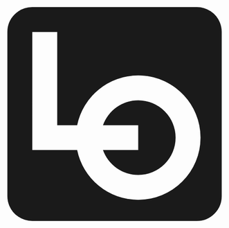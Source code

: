 <svg xmlns="http://www.w3.org/2000/svg" fill="none" viewBox="0 0 49 48">
  <path fill="currentColor" fill-rule="evenodd" d="M5.77 0h37.015a5.585 5.585 0 0 1 5.165 3.434c.28.675.425 1.4.424 2.131v36.87a5.537 5.537 0 0 1-1.637 3.935 5.582 5.582 0 0 1-3.95 1.63H5.77a5.58 5.58 0 0 1-5.164-3.434 5.54 5.54 0 0 1-.425-2.131V5.565a5.534 5.534 0 0 1 1.64-3.935A5.58 5.58 0 0 1 5.77 0Zm27.047 37.039a8.396 8.396 0 0 0 2.728-1.818 8.329 8.329 0 0 0 2.46-5.92 8.33 8.33 0 0 0-2.46-5.92 8.398 8.398 0 0 0-5.944-2.453 8.4 8.4 0 0 0-7.926 5.582H29.6v5.582h-7.924a8.404 8.404 0 0 0 7.925 5.581 8.396 8.396 0 0 0 3.216-.634Zm2.144-20.633c1.7.701 3.244 1.73 4.546 3.03A13.879 13.879 0 0 1 43.61 29.3a13.883 13.883 0 0 1-4.104 9.867 13.994 13.994 0 0 1-9.906 4.087 13.984 13.984 0 0 1-8.918-3.194 13.937 13.937 0 0 1-4.81-7.97H5.785V5.58h5.605v20.931h4.482a13.936 13.936 0 0 1 4.81-7.97 13.984 13.984 0 0 1 8.92-3.193c1.838-.003 3.66.357 5.359 1.058Z" clip-rule="evenodd"/>
</svg>
